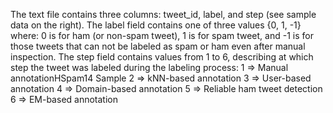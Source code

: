 The text file contains three columns: tweet_id, label, and step (see sample data on the right). The label field contains one of three values {0, 1, -1} where: 0 is for ham (or non-spam tweet), 1 is for spam tweet, and -1 is for those tweets that can not be labeled as spam or ham even after manual inspection. The step field contains values from 1 to 6, describing at which step the tweet was labeled during the labeling process:
1 => Manual annotationHSpam14 Sample
2 => kNN-based annotation
3 => User-based annotation
4 => Domain-based annotation
5 => Reliable ham tweet detection
6 => EM-based annotation